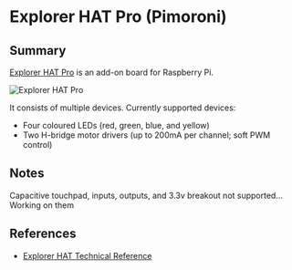 ﻿# Explorer HAT Pro (Pimoroni)

## Summary

[Explorer HAT Pro](https://shop.pimoroni.com/products/explorer-hat) is an add-on board for Raspberry Pi.

![Explorer HAT Pro](https://res.cloudinary.com/practicaldev/image/fetch/s--h3gOjXAH--/c_limit%2Cf_auto%2Cfl_progressive%2Cq_auto%2Cw_880/https://user-images.githubusercontent.com/10654401/63101233-e88c4b80-bf78-11e9-87ff-20e7a2809c40.png)

It consists of multiple devices. Currently supported devices:

- Four coloured LEDs (red, green, blue, and yellow)
- Two H-bridge motor drivers (up to 200mA per channel; soft PWM control)

## Notes

Capacitive touchpad, inputs, outputs, and 3.3v breakout not supported... Working on them

## References

* [Explorer HAT Technical Reference](https://github.com/pimoroni/explorer-hat/blob/master/documentation/Technical-reference.md)
